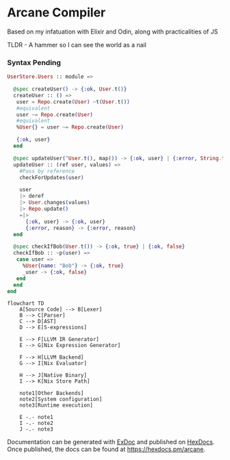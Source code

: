 # Arcane Compiler

Based on my infatuation with Elixir and Odin, along with practicalities of JS

TLDR - A hammer so I can see the world as a nail

### Syntax Pending
```elixir
UserStore.Users :: module => 

  @spec createUser() -> {:ok, User.t()}
  createUser :: () =>
   user = Repo.create(User) ~t(User.t())
   #equivalent
   user ~= Repo.create(User) 
   #equivalent
   %User{} = user ~= Repo.create(User)

   {:ok, user}
  end

  @spec updateUser(^User.t(), map()) -> {:ok, user} | {:error, String.t()} 
  updateUser :: (ref user, values) =>
    #Pass by reference
    checkForUpdates(user)

    user
    |> deref
    |> User.changes(values)
    |> Repo.update()
    =|> 
      {:ok, user} -> {:ok, user}
      {:error, reason} -> {:error, reason}
  end

  @spec checkIfBob(User.t()) -> {:ok, true} | {:ok, false} 
  checkIfBob :: ~p(user) => 
   case user =>
     %User{name: "Bob"} -> {:ok, true}
     _user -> {:ok, false}
   end
  end 
end
```

```mermaid
flowchart TD
    A[Source Code] --> B[Lexer]
    B --> C[Parser]
    C --> D[AST]
    D --> E[S-expressions]
    
    E --> F[LLVM IR Generator]
    E --> G[Nix Expression Generator]
    
    F --> H[LLVM Backend]
    G --> I[Nix Evaluator]
    
    H --> J[Native Binary]
    I --> K[Nix Store Path]

    note1[Other Backends]
    note2[System configuration]
    note3[Runtime execution]
    
    E -.- note1
    I -.- note2
    J -.- note3
```

Documentation can be generated with [ExDoc](https://github.com/elixir-lang/ex_doc)
and published on [HexDocs](https://hexdocs.pm). Once published, the docs can
be found at <https://hexdocs.pm/arcane>.


